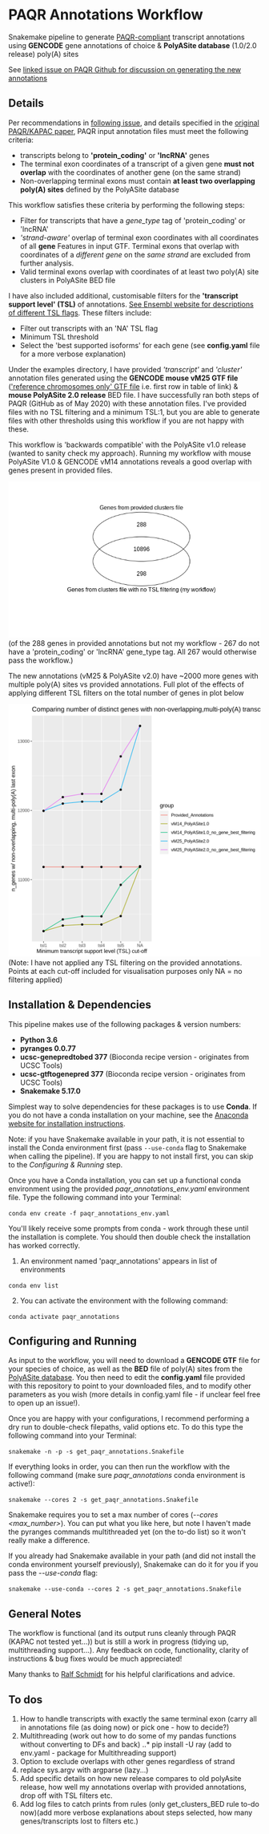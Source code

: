 # PAQR Annotations Workflow

Snakemake pipeline to generate [PAQR-compliant](https://github.com/zavolanlab/PAQR_KAPAC) transcript annotations using **GENCODE** gene annotations of choice & **PolyASite database** (1.0/2.0 release) poly(A) sites

See [linked issue on PAQR Github for discussion on generating the new annotations](https://github.com/zavolanlab/PAQR_KAPAC/issues/15)

## Details
Per recommendations in [following issue](https://github.com/zavolanlab/PAQR_KAPAC/issues/15), and details specified in the [original PAQR/KAPAC paper](https://genomebiology.biomedcentral.com/articles/10.1186/s13059-018-1415-3), PAQR input annotation files must meet the following criteria:
 - transcripts belong to **'protein_coding'** or **'lncRNA'** genes
 - The terminal exon coordinates of a transcript of a given gene **must not overlap** with the coordinates of another gene (on the same strand)
 - Non-overlapping terminal exons must contain **at least two overlapping poly(A) sites** defined by the PolyASite database


This workflow satisfies these criteria by performing the following steps:
 - Filter for transcripts that have a *gene_type* tag of 'protein_coding' or 'lncRNA'
 - *'strand-aware'* overlap of terminal exon coordinates with all coordinates of all **gene** Features in input GTF. Terminal exons that overlap with coordinates of a *different gene* on the *same strand* are excluded from further analysis.
 - Valid terminal exons overlap with coordinates of at least two poly(A) site clusters in PolyASite BED file


I have also included additional, customisable filters for the **'transcript support level' (TSL)** of annotations. [See Ensembl website for descriptions of different TSL flags](https://m.ensembl.org/info/genome/genebuild/transcript_quality_tags.html#tsl). These filters include:
 - Filter out transcripts with an 'NA' TSL flag
 - Minimum TSL threshold
 - Select the 'best supported isoforms' for each gene (see **config.yaml** file for a more verbose explanation)


Under the examples directory, I have provided *'transcript'* and *'cluster'* annotation files generated using the **GENCODE mouse vM25 GTF file** (['reference chromosomes only' GTF file](https://www.gencodegenes.org/mouse/release_M25.html) i.e. first row in table of link) & **mouse PolyASite 2.0 release** BED file. I have successfully ran both steps of PAQR (GitHub as of May 2020) with these annotation files. I've provided files with no TSL filtering and a minimum TSL:1, but you are able to generate files with other thresholds using this workflow if you are not happy with these.


This workflow is 'backwards compatible' with the PolyASite v1.0 release (wanted to sanity check my approach). Running my workflow with mouse PolyASite V1.0 & GENCODE vM14 annotations reveals a good overlap with genes present in provided files.

![Venn diagram comparing provided annotations & my workflow with same input](analysis/venn_provided_old_vs_my_old.png)
(of the 288 genes in provided annotations but not my workflow - 267 do not have a 'protein_coding' or 'lncRNA' gene_type tag. All 267 would otherwise pass the workflow.)

The new annotations (vM25 & PolyASite v2.0) have ~2000 more genes with multiple poly(A) sites vs provided annotations. Full plot of the effects of applying different TSL filters on the total number of genes in plot below

![Line plot demonstrating impact of different TSL filters on total number of genes in annotation](analysis/fixed_annotations_gene_number_line_plot.png)
(Note: I have not applied any TSL filtering on the provided annotations. Points at each cut-off included for visualisation purposes only
NA = no filtering applied)

## Installation & Dependencies
This pipeline makes use of the following packages & version numbers:
- **Python 3.6**
- **pyranges 0.0.77**
- **ucsc-genepredtobed 377** (Bioconda recipe version - originates from UCSC Tools)
- **ucsc-gtftogenepred 377** (Bioconda recipe version - originates from UCSC Tools)
- **Snakemake 5.17.0**

Simplest way to solve dependencies for these packages is to use **Conda**. If you do not have a conda installation on your machine, see the [Anaconda website for installation instructions](https://docs.conda.io/projects/conda/en/latest/user-guide/install/).

Note: if you have Snakemake available in your path, it is not essential to install the Conda environment first (pass `--use-conda` flag to Snakemake when calling the pipeline). If you are happy to not install first, you can skip to the *Configuring & Running* step.

Once you have a Conda installation, you can set up a functional conda environment using the provided *paqr_annotations_env.yaml* environment file. Type the following command into your Terminal:

`conda env create -f paqr_annotations_env.yaml`

You'll likely receive some prompts from conda - work through these until the installation is complete. You should then double check the installation has worked correctly.
1. An environment named 'paqr_annotations' appears in list of environments

`conda env list`

2. You can activate the environment with the following command:

`conda activate paqr_annotations`

## Configuring and Running

As input to the workflow, you will need to download a **GENCODE GTF** file for your species of choice, as well as the **BED** file of poly(A) sites from the [PolyASite database](https://www.polyasite.unibas.ch/). You then need to edit the **config.yaml** file provided with this repository to point to your downloaded files, and to modify other parameters as you wish (more details in config.yaml file - if unclear feel free to open up an issue!).

Once you are happy with your configurations, I recommend performing a dry run to double-check filepaths, valid options etc. To do this type the following command into your Terminal:

`snakemake -n -p -s get_paqr_annotations.Snakefile`

If everything looks in order, you can then run the workflow with the following command (make sure *paqr_annotations* conda environment is active!):

`snakemake --cores 2 -s get_paqr_annotations.Snakefile`

Snakemake requires you to set a max number of cores (*--cores <max_number>*). You can put what you like here, but note I haven't made the pyranges commands multithreaded yet (on the to-do list) so it won't really make a difference.

If you already had Snakemake available in your path (and did not install the conda environment yourself previously), Snakemake can do it for you if you pass the *--use-conda* flag:

`snakemake --use-conda --cores 2 -s get_paqr_annotations.Snakefile`


## General Notes

The workflow is functional (and its output runs cleanly through PAQR (KAPAC not tested yet...)) but is still a work in progress (tidying up, multithreading support...). Any feedback on code, functionality, clarity of instructions & bug fixes would be much appreciated!

Many thanks to [Ralf Schmidt](https://github.com/koljaLanger) for his helpful clarifications and advice.

## To dos
1. How to handle transcripts with exactly the same terminal exon (carry all in annotations file (as doing now) or pick one - how to decide?)
2. Multithreading (work out how to do some of my pandas functions without converting to DFs and back)
..* pip install -U ray (add to env.yaml - package for Multithreading support)
3. Option to exclude overlaps with other genes regardless of strand
4. replace sys.argv with argparse (lazy...)
5. Add specific details on how new release compares to old polyAsite release, how well my annotations overlap with provided annotations, drop off with TSL filters etc.
6. Add log files to catch prints from rules (only get_clusters_BED rule to-do now)(add more verbose explanations about steps selected, how many genes/transcripts lost to filters etc.)
